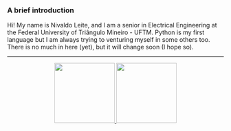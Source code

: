### A brief introduction
Hi! My name is Nivaldo Leite, and I am a senior in Electrical Engineering at the Federal University of Triângulo Mineiro - UFTM. Python is my first 
language but I am always trying to venturing myself in some others too. There is no much in here (yet), but it will change soon (I hope so).

---
 <div align="center">
  <a href="https://github.com/rafaballerini">
  <img height="140em" src="https://github-readme-stats.vercel.app/api?username=nsleite&show_icons=true&theme=dark&include_all_commits=true&count_private=true"/>
  <img height="140em" src="https://github-readme-stats.vercel.app/api/top-langs/?username=nsleite&layout=compact&langs_count=6&theme=dark"/>
</div>

